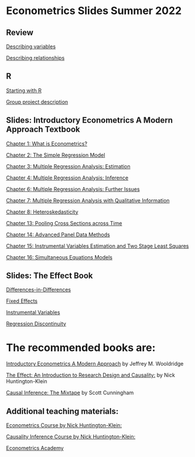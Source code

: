# Econometrics Slides Summer 2022

## Review

[Describing variables](https://andrahiriscau.github.io/Econometrics_slides_in_R/Review/Review_1.html) 

[Describing relationships](https://andrahiriscau.github.io/Econometrics_slides_in_R/Review/Review_2.pdf) 


## R

[Starting with R](https://andrahiriscau.github.io/Econometrics_slides_in_R/Starting_with_R/Starting-with-R.html)

[Group project description](https://andrahiriscau.github.io/Econometrics_slides_in_R/Starting_with_R/Group_project.html)


## Slides: Introductory Econometrics A Modern Approach Textbook

[Chapter 1: What is Econometrics?](https://andrahiriscau.github.io/Econometrics_slides_in_R/Chapter_1/What-is-Econometrics.html)

[Chapter 2: The Simple Regression Model](https://andrahiriscau.github.io/Econometrics_slides_in_R/Chapter_2/Chapter_2.html#1)

[Chapter 3: Multiple Regression Analysis: Estimation](https://andrahiriscau.github.io/Econometrics_slides_in_R/Chapter_3/Chapter_3.html)

[Chapter 4: Multiple Regression Analysis: Inference](https://andrahiriscau.github.io/Econometrics_slides_in_R/Chapter_4/Chapter_4.html)

[Chapter 6: Multiple Regression Analysis: Further Issues](https://andrahiriscau.github.io/Econometrics_slides_in_R/Chapter_6/Chapter_6.html)

[Chapter 7: Multiple Regression Analysis with Qualitative Information](https://andrahiriscau.github.io/Econometrics_slides_in_R/Chapter_7/Chapter_7.html)

[Chapter 8: Heteroskedasticity](https://andrahiriscau.github.io/Econometrics_slides_in_R/Chapter_8/chapter_8.html)

[Chapter 13: Pooling Cross Sections across Time](https://andrahiriscau.github.io/Econometrics_slides_in_R/Chapter_13/Chapter_13.html)

[Chapter 14: Advanced Panel Data Methods](https://andrahiriscau.github.io/Econometrics_slides_in_R/Chapter_14/Chapter_14.html)

[Chapter 15: Instrumental Variables Estimation and Two Stage Least Squares](https://andrahiriscau.github.io/Econometrics_slides_in_R/Chapter_15/Chapter_15.html)

[Chapter 16: Simultaneous Equations Models](https://andrahiriscau.github.io/Econometrics_slides_in_R/Chapter_16/Chapter_16.html)


## Slides: The Effect Book

[Differences-in-Differences](https://andrahiriscau.github.io/Econometrics_slides_in_R/DiD/Differences-in-Differences.html)

[Fixed Effects](https://andrahiriscau.github.io/Econometrics_slides_in_R/Fixed_Effects/Fixed_effects.html)

[Instrumental Variables](https://andrahiriscau.github.io/Econometrics_slides_in_R/Instrumental_Variables/Instrumental_variables.html)

[Regression Discontinuity](https://andrahiriscau.github.io/Econometrics_slides_in_R/Regression_Discontinuity/RD.html)



# The recommended books are:

[Introductory Econometrics A Modern Approach](https://www.cengage.com/c/introductoryeconometrics-a-modern-approach-7e-wooldridge/9781337558860PF/) by Jeffrey M. Wooldridge

[The Effect: An Introduction to Research Design and Causality:](https://theeffectbook.net/index.html) by Nick Huntington-Klein

[Causal Inference: The Mixtape](https://mixtape.scunning.com/index.html) by Scott Cunningham

## Additional teaching materials:

[Econometrics Course by Nick Huntington-Klein:](https://github.com/NickCH-K/EconometricsSlides)

[Causality Inference Course by Nick Huntington-Klein:](https://github.com/NickCH-K/CausalitySlides)

[Econometrics Academy](https://sites.google.com/site/econometricsacademy/home?authuser=0)
